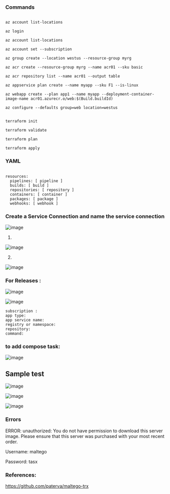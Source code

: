 


### Commands

~~~

az account list-locations

az login

az account list-locations

az account set --subscription

az group create --location westus --resource-group myrg

az acr create --resource-group myrg --name acr01 --sku basic

az acr repository list --name acr01 --output table

az appservice plan create --name myapp --sku F1 --is-linux

az webapp create --plan app1 --name myapp --deployment-container-image-name acr01.azurecr.o/web:$(Build.buildId)

az configure --defaults group=web location=westus

~~~


~~~

terraform init

terraform validate

terraform plan

terraform apply

~~~


### YAML
~~~

resources:
  pipelines: [ pipeline ]  
  builds: [ build ]
  repositories: [ repository ]
  containers: [ container ]
  packages: [ package ]
  webhooks: [ webhook ]

~~~

### Create a Service Connection  and name the service connection


![image](https://user-images.githubusercontent.com/33985509/130935456-495e88e9-dbdf-47dd-b45c-8193b45085f8.png)

1.

![image](https://user-images.githubusercontent.com/33985509/130935834-b99ec4c5-b1fb-41b3-bb78-446702e35290.png)

2.

![image](https://user-images.githubusercontent.com/33985509/130936093-76a095ee-dacd-4d0b-b028-702c2b18c36c.png)




### For Releases :

![image](https://user-images.githubusercontent.com/33985509/130936856-b179db4c-859c-4bd5-b621-cc78d7695e1a.png)


![image](https://user-images.githubusercontent.com/33985509/130936650-75965437-425e-42be-9f10-d4f18b8f371a.png)

~~~
subscription :
app type:
app service name:
registry or namespace:
repository:
command:
~~~




### to add compose task:

![image](https://user-images.githubusercontent.com/33985509/130940979-e303295c-d0b2-44be-a1a0-f02b11c6f4bb.png)


## Sample test

![image](https://user-images.githubusercontent.com/33985509/131355493-985f1eec-7c4e-466c-a4e6-cef96b488310.png)

![image](https://user-images.githubusercontent.com/33985509/131355658-ffb5479b-f3fd-466a-bd23-741b7a34be9f.png)

![image](https://user-images.githubusercontent.com/33985509/131361218-9c1c02c4-fe60-49c2-917a-4c283a350a9b.png)






### Errors

ERROR: unauthorized: You do not have permission to download this server image. Please ensure that this server was purchased with your most recent order.

Username: maltego

Password: tasx



### References:

https://github.com/paterva/maltego-trx
